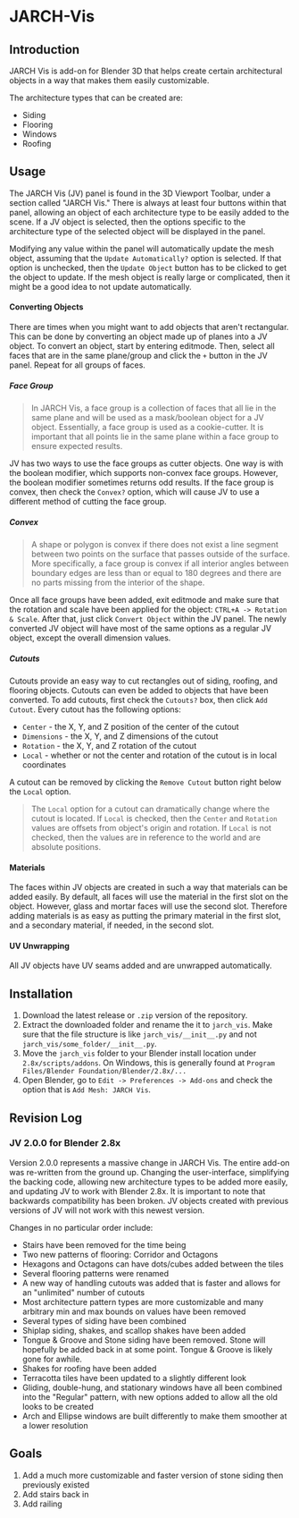 # JARCH-Vis

## Introduction
JARCH Vis is add-on for Blender 3D that helps create certain
architectural objects in a way that makes them easily customizable.

The architecture types that can be created are:

* Siding
* Flooring
* Windows
* Roofing

## Usage
The JARCH Vis (JV) panel is found in the 3D Viewport Toolbar, under a
section called "JARCH Vis." There is always at least four buttons within
that panel, allowing an object of each architecture type to be easily
added to the scene. If a JV object is selected, then the options
specific to the architecture type of the selected object will be
displayed in the panel.

Modifying any value within the panel will automatically update the mesh
object, assuming that the `Update Automatically?` option is selected. If
that option is unchecked, then the `Update Object` button has to be
clicked to get the object to update. If the mesh object is really large
or complicated, then it might be a good idea to not update automatically.

#### Converting Objects
There are times when you might want to add objects that aren't
rectangular. This can be done by converting an object made up of planes
into a JV object. To convert an object, start by entering editmode.
Then, select all faces that are in the same plane/group and click the `+`
button in the JV panel. Repeat for all groups of faces.

##### Face Group
> In JARCH Vis, a face group is a collection of faces that all lie in
the same plane and will be used as a mask/boolean object for a JV object.
Essentially, a face group is used as a cookie-cutter. It is important
that all points lie in the same plane within a face group to ensure
expected results.

JV has two ways to use the face groups as cutter objects. One way is with
the boolean modifier, which supports non-convex face groups. However,
the boolean modifier sometimes returns odd results. If the face group
is convex, then check the `Convex?` option, which will cause JV to use a
different method of cutting the face group.

##### Convex
> A shape or polygon is convex if there does not exist a line segment
between two points on the surface that passes outside of the surface.
More specifically, a face group is convex if all interior angles between
boundary edges are less than or equal to 180 degrees and there are no
parts missing from the interior of the shape.

Once all face groups have been added, exit editmode and make sure that
the rotation and scale have been applied for the object: `CTRL+A ->
Rotation & Scale`. After that, just click `Convert Object` within the JV
panel. The newly converted JV object will have most of the same options
as a regular JV object, except the overall dimension values.

##### Cutouts
Cutouts provide an easy way to cut rectangles out of siding, roofing, and
flooring objects. Cutouts can even be added to objects that have been
converted. To add cutouts, first check the `Cutouts?` box, then click
`Add Cutout`. Every cutout has the following options:

* `Center` - the X, Y, and Z position of the center of the cutout
* `Dimensions` - the X, Y, and Z dimensions of the cutout
* `Rotation` - the X, Y, and Z rotation of the cutout
* `Local` - whether or not the center and rotation of the cutout is in
local coordinates

A cutout can be removed by clicking the `Remove Cutout` button right below
the `Local` option.

> The `Local` option for a cutout can dramatically change where the
cutout is located. If `Local` is checked, then the `Center` and `Rotation`
values are offsets from object's origin and rotation. If `Local` is not
checked, then the values are in reference to the world and are absolute
positions.

#### Materials
The faces within JV objects are created in such a way that materials
can be added easily. By default, all faces will use the material in the
first slot on the object. However, glass and mortar faces will use the
second slot. Therefore adding materials is as easy as putting the primary
material in the first slot, and a secondary material, if needed, in the
second slot.

#### UV Unwrapping
All JV objects have UV seams added and are unwrapped automatically.

## Installation
1. Download the latest release or `.zip` version of the
repository.
2. Extract the downloaded folder and rename the it to `jarch_vis`.
Make sure that the file structure is like `jarch_vis/__init__.py` and not
`jarch_vis/some_folder/__init__.py`.
3. Move the `jarch_vis` folder to your Blender install location under
`2.8x/scripts/addons`. On Windows, this is generally found at
`Program Files/Blender Foundation/Blender/2.8x/...`
4. Open Blender, go to `Edit -> Preferences -> Add-ons` and check the
option that is `Add Mesh: JARCH Vis`.

## Revision Log
### JV 2.0.0 for Blender 2.8x
Version 2.0.0 represents a massive change in JARCH Vis. The entire add-on was re-written from the ground up. Changing the user-interface,
simplifying the backing code, allowing new architecture types to be
added more easily, and updating JV to work with Blender 2.8x.
It is important to note that backwards compatibility has been broken.
JV objects created with previous versions of JV will
not work with this newest version.

Changes in no particular order include:

* Stairs have been removed for the time being
* Two new patterns of flooring: Corridor and Octagons
* Hexagons and Octagons can have dots/cubes added between the tiles
* Several flooring patterns were renamed
* A new way of handling cutouts was added that is faster and allows for an
"unlimited" number of cutouts
* Most architecture pattern types are more customizable and many
arbitrary min and max bounds on values have been removed
* Several types of siding have been combined
* Shiplap siding, shakes, and scallop shakes have been added
* Tongue & Groove and Stone siding have been removed. Stone will hopefully
be added back in at some point. Tongue & Groove is likely gone for awhile.
* Shakes for roofing have been added
* Terracotta tiles have been updated to a slightly different look
* Gliding, double-hung, and stationary windows have all been combined
into the "Regular" pattern, with new options added to allow all the old
looks to be created
* Arch and Ellipse windows are built differently to make them smoother
at a lower resolution

## Goals
1. Add a much more customizable and faster version of stone siding
then previously existed
1. Add stairs back in
1. Add railing